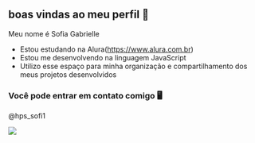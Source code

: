 ## boas vindas ao meu perfil 🖤

Meu nome é Sofia Gabrielle 

- Estou estudando na Alura(https://www.alura.com.br)
- Estou me desenvolvendo na linguagem JavaScript
- Utilizo esse espaço para minha organização e compartilhamento dos meus projetos desenvolvidos

### Você pode entrar em contato comigo 🖥️

@hps_sofi1



![](https://media.tenor.com/-Ta0wF_0kC0AAAAi/itadori-yuji-jujutsu-kaisen.gif)
